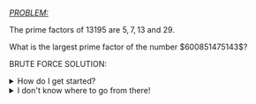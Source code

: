 <cite
      ><a href="https://projecteuler.net/problem=3"
        >PROBLEM:</a
      ></cite
    ><p>The prime factors of $13195$ are $5, 7, 13$ and $29$.</p>
<p>What is the largest prime factor of the number $600851475143$?</p>

BRUTE FORCE SOLUTION:
<details>
    <summary>
        How do I get started?
    </summary>
        Try going through all the possible factors least to greatest. 
</details>

<details>
    <summary>
        I don't know where to go from there!
    </summary>
        There are two routes to go down. Project Euler's route tries dividing by every natural number, while my route first builds a list of primes and goes through that in order. To be continued
</details>

